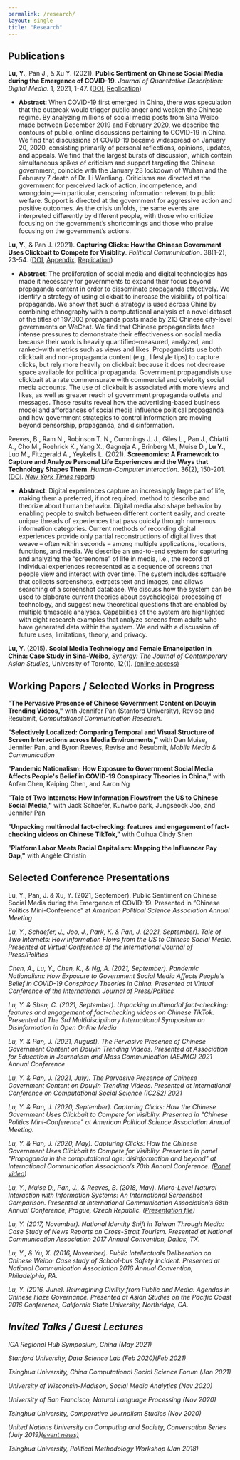 ```yaml
---
permalink: /research/
layout: single
title: "Research"
---
```



## Publications
<b>Lu, Y.</b>, Pan J., & Xu Y. (2021). <b>Public Sentiment on Chinese Social Media during the Emergence of COVID-19</b>. <i>Journal of Quantitative Description: Digital Media.</i> 1, 2021, 1-47. ([DOI](https://doi.org/10.51685/jqd.2021.013), [Replication](https://dataverse.harvard.edu/dataset.xhtml?persistentId=doi:10.7910/DVN/ZIIQUG))
* <b>Abstract</b>: When COVID-19 first emerged in China, there was speculation that the outbreak would trigger public anger and weaken the Chinese regime. By analyzing millions of social media posts from Sina Weibo made between December 2019 and February 2020, we describe the contours of public, online discussions pertaining to COVID-19 in China. We find that discussions of COVID-19 became widespread on January 20, 2020, consisting primarily of personal reflections, opinions, updates, and appeals. We find that the largest bursts of discussion, which contain simultaneous spikes of criticism and support targeting the Chinese government, coincide with the January 23 lockdown of Wuhan and the February 7 death of Dr. Li Wenliang. Criticisms are directed at the government for perceived lack of action, incompetence, and wrongdoing—in particular, censoring information relevant to public welfare. Support is directed at the government for aggressive action and positive outcomes. As the crisis unfolds, the same events are interpreted differently by different people, with those who criticize focusing on the government’s shortcomings and those who praise focusing on the government’s actions.

<b>Lu, Y.</b>, & Pan J. (2021). <b>Capturing Clicks: How the Chinese Government Uses Clickbait to Compete for Visiblity</b>. <i>Political Communication</i>. 38(1-2), 23-54. ([DOI](https://www.tandfonline.com/doi/full/10.1080/10584609.2020.1765914), [Appendix](/Lu&Pan_appendix.pdf), [Replication](https://dataverse.harvard.edu/dataset.xhtml?persistentId=doi:10.7910/DVN/TALJOT))
* <b>Abstract</b>: The proliferation of social media and digital technologies has made it necessary for governments to expand their focus beyond propaganda content in order to disseminate propaganda effectively. We identify a strategy of using clickbait to increase the visibility of political propaganda. We show that such a strategy is used across China by combining ethnography with a computational analysis of a novel dataset of the titles of 197,303 propaganda posts made by 213 Chinese city-level governments on WeChat. We find that Chinese propagandists face intense pressures to demonstrate their effectiveness on social media because their work is heavily quantified–measured, analyzed, and ranked–with metrics such as views and likes. Propagandists use both clickbait and non-propaganda content (e.g., lifestyle tips) to capture clicks, but rely more heavily on clickbait because it does not decrease space available for political propaganda. Government propagandists use clickbait at a rate commensurate with commercial and celebrity social media accounts. The use of clickbait is associated with more views and likes, as well as greater reach of government propaganda outlets and messages. These results reveal how the advertising-based business model and affordances of social media influence political propaganda and how government strategies to control information are moving beyond censorship, propaganda, and disinformation.

Reeves, B., Ram N., Robinson T. N., Cummings J. J., Giles L., Pan J., Chiatti A., Cho M., Roehrick K., Yang X., Gagneja A., Brinberg M., Muise D., <b>Lu Y.</b>, Luo M., Fitzgerald A., Yeykelis L. (2021). <b>Screenomics: A Framework to Capture and Analyze Personal Life Experiences and the Ways that Technology Shapes Them</b>. <i>Human-Computer Interaction</i>. 36(2), 150-201. ([DOI](https://www.tandfonline.com/doi/full/10.1080/07370024.2019.1578652). [<i>New York Times</i> report](https://www.nytimes.com/2019/05/31/health/screen-time-mental-health-screenome.html))
* <b>Abstract</b>: Digital experiences capture an increasingly large part of life, making them a preferred, if not required, method to describe and theorize about human behavior. Digital media also shape behavior by enabling people to switch between different content easily, and create unique threads of experiences that pass quickly through numerous information categories. Current methods of recording digital experiences provide only partial reconstructions of digital lives that weave – often within seconds – among multiple applications, locations, functions, and media. We describe an end-to-end system for capturing and analyzing the “screenome” of life in media, i.e., the record of individual experiences represented as a sequence of screens that people view and interact with over time. The system includes software that collects screenshots, extracts text and images, and allows searching of a screenshot database. We discuss how the system can be used to elaborate current theories about psychological processing of technology, and suggest new theoretical questions that are enabled by multiple timescale analyses. Capabilities of the system are highlighted with eight research examples that analyze screens from adults who have generated data within the system. We end with a discussion of future uses, limitations, theory, and privacy.

<b>Lu, Y.</b> (2015). <b>Social Media Technology and Female Emancipation in China: Case Study in Sina-Weibo</b>, <i>Synergy: The Journal of Contemporary Asian Studies</i>, University of Toronto, 12(1). [(online access)](http://utsynergyjournal.org/2015/12/04/social-media-technology-and-female-emancipation-in-china-case-study-in-sina-weibo)


## Working Papers / Selected Works in Progress
"<b>The Pervasive Presence of Chinese Government Content on Douyin Trending Videos,"</b> with Jennifer Pan (Stanford University), Revise and Resubmit, <i>Computational Communication Research</i>.

"<b>Selectively Localized: Comparing Temporal and Visual Structure of Screen Interactions across Media Environments,"</b> with Dan Muise, Jennifer Pan, and Byron Reeves, Revise and Resubmit, <i>Mobile Media & Communication</i>

"<b>Pandemic Nationalism: How Exposure to Government Social Media Affects People's Belief in COVID-19 Conspiracy Theories in China,"</b> with Anfan Chen, Kaiping Chen, and Aaron Ng

"<b>Tale of Two Internets: How Information Flowsfrom the US to Chinese Social Media,"</b> with Jack Schaefer, Kunwoo park, Jungseock Joo, and Jennifer Pan

"<b>Unpacking multimodal fact-checking: features and engagement of fact-checking videos on Chinese TikTok,"</b> with Cuihua Cindy Shen

"<b>Platform Labor Meets Racial Capitalism: Mapping the Influencer Pay Gap,"</b> with Angèle Christin

## Selected Conference Presentations
Lu, Y., Pan, J. & Xu, Y. (2021, September). Public Sentiment on Chinese Social Media during the Emergence of COVID-19. Presented in “Chinese Politics Mini-Conference” at <i>American Political Science Association Annual Meeting<i>

Lu, Y., Schaefer, J., Joo, J., Park, K. & Pan, J. (2021, September). Tale of Two Internets: How Information Flows from the US to Chinese Social Media. Presented at <i>Virtual Conference of the International Journal of Press/Politics<i>

Chen, A., Lu, Y., Chen, K., & Ng, A. (2021, September). Pandemic Nationalism: How Exposure to Government Social Media Affects People's Belief in COVID-19 Conspiracy Theories in China. Presented at <i>Virtual Conference of the International Journal of Press/Politics<i>

Lu, Y. & Shen, C. (2021, September). Unpacking multimodal fact-checking: features and engagement of fact-checking videos on Chinese TikTok. Presented at <i>The 3rd Multidisciplinary International Symposium on Disinformation in Open Online Media<i>
  
Lu, Y. & Pan, J. (2021, August). The Pervasive Presence of Chinese Government Content on Douyin Trending Videos. Presented at <i>Association for Education in Journalism and Mass Communication (AEJMC) 2021 Annual Conference<i>
  
Lu, Y. & Pan, J. (2021, July). The Pervasive Presence of Chinese Government Content on Douyin Trending Videos. Presented at <i>International Conference on Computational Social Science (IC2S2) 2021<i>

Lu, Y. & Pan, J. (2020, September). Capturing Clicks: How the Chinese Government Uses Clickbait to Compete for Visiblity. Presented in "Chinese Politics Mini-Conference" at <i>American Political Science Association Annual Meeting<i>.

Lu, Y. & Pan, J. (2020, May). Capturing Clicks: How the Chinese Government Uses Clickbait to Compete for Visiblity. Presented in panel "Propaganda in the computational age: disinformation and beyond" at <i>International Communication Association’s 70th Annual Conference<i>. ([Panel video](https://player.vimeo.com/video/416684754))

Lu, Y., Muise D., Pan, J., & Reeves, B. (2018, May). Micro-Level Natural Interaction with Information Systems: An International Screenshot Comparison. Presented at <i>International Communication Association’s 68th Annual Conference</i>, Prague, Czech Republic. ([Presentation file](/LMPR_finalppt.pdf))

Lu, Y. (2017, November). National Identity Shift in Taiwan Through Media: Case Study of News Reports on Cross-Strait Tourism. Presented at <i>National Communication Association 2017 Annual Convention</i>, Dallas, TX.

Lu, Y., & Yu, X. (2016, November). Public Intellectuals Deliberation on Chinese Weibo: Case study of School-bus Safety Incident. Presented at <i>National Communication Association 2016 Annual Convention</i>, Philadelphia, PA.

Lu, Y. (2016, June). Reimagining Civility from Public and Media: Agendas in Chinese Haze Governance. Presented at <i>Asian Studies on the Pacific Coast 2016 Conference</i>, California State University, Northridge, CA.

## Invited Talks / Guest Lectures

ICA Regional Hub Symposium, China (May 2021)
  
Stanford University, Data Science Lab (Feb 2020)(Feb 2021)

Tsinghua University, China Computational Social Science Forum (Jan 2021)

University of Wisconsin-Madison, Social Media Analytics (Nov 2020)

University of San Francisco, Natural Language Processing (Nov 2020)

Tsinghua University, Comparative Journalism Studies (Nov 2020)

United Nations University on Computing and Society, Conversation Series (July 2019)[(event news)](https://cs.unu.edu/events/archive/event/homogenized-and-localized.html#overview)

Tsinghua University, Political Methodology Workshop (Jan 2018)
